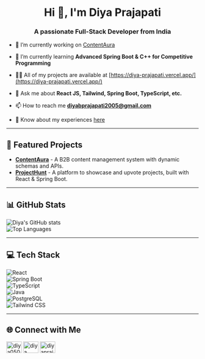 <h1 align="center">Hi 👋, I'm Diya Prajapati</h1>
<h3 align="center">A passionate Full-Stack Developer from India</h3>

- 🔭 I’m currently working on [ContentAura](https://github.com/diyaprajapati/ContentAura.git)

- 🌱 I’m currently learning **Advanced Spring Boot & C++ for Competitive Programming**

- 👨‍💻 All of my projects are available at [https://diya-prajapati.vercel.app/](https://diya-prajapati.vercel.app/)

- 💬 Ask me about **React JS, Tailwind, Spring Boot, TypeScript, etc.**

- 📫 How to reach me **diyabprajapati2005@gmail.com**

- 📄 Know about my experiences [here](https://drive.google.com/file/d/1j9VOimbCSQi_4SmMWsgcnChTIJETyxBD/view?usp=sharing)

---

## 🚀 Featured Projects  
- **[ContentAura](https://github.com/diyaprajapati/ContentAura)** - A B2B content management system with dynamic schemas and APIs.  
- **[ProjectHunt](https://github.com/diyaprajapati/ProjectHunt)** - A platform to showcase and upvote projects, built with React & Spring Boot.  

---

## 📊 GitHub Stats  
![Diya's GitHub stats](https://github-readme-stats.vercel.app/api?username=diyaprajapati&show_icons=true&theme=radical)  
![Top Languages](https://github-readme-stats.vercel.app/api/top-langs/?username=diyaprajapati&layout=compact&theme=radical)  

---

## 💻 Tech Stack  
![React](https://img.shields.io/badge/React-20232A?style=for-the-badge&logo=react&logoColor=61DAFB)  
![Spring Boot](https://img.shields.io/badge/Spring%20Boot-6DB33F?style=for-the-badge&logo=spring-boot&logoColor=white)  
![TypeScript](https://img.shields.io/badge/TypeScript-3178C6?style=for-the-badge&logo=typescript&logoColor=white)  
![Java](https://img.shields.io/badge/Java-ED8B00?style=for-the-badge&logo=java&logoColor=white)  
![PostgreSQL](https://img.shields.io/badge/PostgreSQL-316192?style=for-the-badge&logo=postgresql&logoColor=white)  
![Tailwind CSS](https://img.shields.io/badge/Tailwind%20CSS-38B2AC?style=for-the-badge&logo=tailwind-css&logoColor=white)  

---

## 🌐 Connect with Me  
<p align="left">
<a href="https://twitter.com/diya0505" target="blank"><img align="center" src="https://raw.githubusercontent.com/rahuldkjain/github-profile-readme-generator/master/src/images/icons/Social/twitter.svg" alt="diya0505" height="30" width="40" /></a>
<a href="https://linkedin.com/in/diya-prajapati" target="blank"><img align="center" src="https://raw.githubusercontent.com/rahuldkjain/github-profile-readme-generator/master/src/images/icons/Social/linked-in-alt.svg" alt="diya prajapati" height="30" width="40" /></a>
<a href="https://www.leetcode.com/diyaprajapati" target="blank"><img align="center" src="https://raw.githubusercontent.com/rahuldkjain/github-profile-readme-generator/master/src/images/icons/Social/leet-code.svg" alt="diyaprajapati" height="30" width="40" /></a>
</p>
